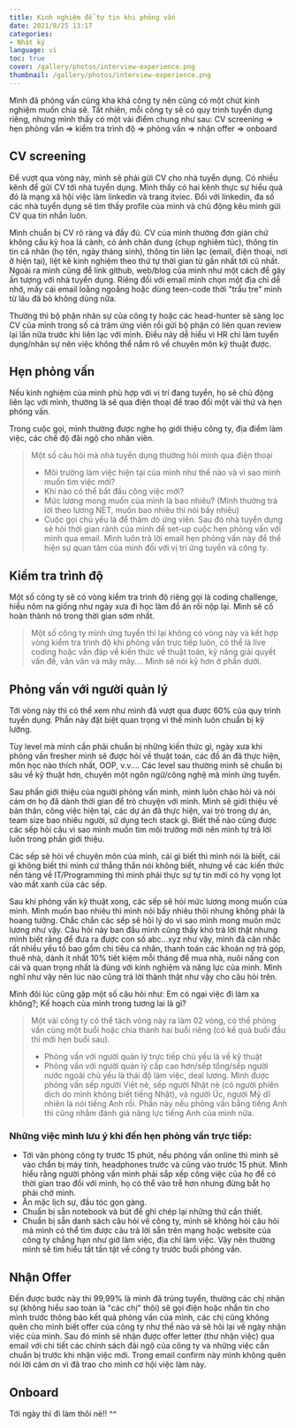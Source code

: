 ```yaml
---
title: Kinh nghiệm để tự tin khi phỏng vấn
date: 2021/8/25 13:17
categories:
- Nhật ký
language: vi
toc: true
cover: /gallery/photos/interview-experience.png
thumbnail: /gallery/photos/interview-experience.png
---
```

Mình đã phỏng vấn cũng kha khá công ty nên cũng có một chút kinh nghiệm muốn chia sẽ. Tất nhiên, mỗi công ty sẽ có quy trình tuyển dụng riêng, nhưng mình thấy có một vài điểm chung như sau: CV screening ⇒ hẹn phỏng vấn ⇒ kiểm tra trình độ ⇒ phỏng vấn ⇒ nhận offer ⇒ onboard

<!-- more -->
## CV screening
Để vượt qua vòng này, mình sẽ phải gửi CV cho nhà tuyển dụng. Có nhiều kênh để gửi CV tới nhà tuyển dụng. Mình thấy có hai kênh thực sự hiểu quả đó là mạng xã hội việc làm linkedin và trang itviec. Đối với linkedin, đa số các nhà tuyển dụng sẽ tìm thấy profile của mình và chủ động kêu mình gửi CV qua tin nhắn luôn.

Mình chuẩn bị CV rõ ràng và đầy đủ. CV của mình thường đơn giản chứ không cầu kỳ hoa lá cành, có ảnh chân dung (chụp nghiêm túc), thông tin tin cá nhân (họ tên, ngày tháng sinh), thông tin liên lạc (email, điện thoại, nơi ở hiện tại), liệt kê kinh nghiệm theo thứ tự thời gian từ gần nhất tới cũ nhất. Ngoài ra mình cũng để link github, web/blog của mình như một cách để gây ấn tượng với nhà tuyển dụng. Riêng đối với email mình chọn một địa chỉ dễ nhớ, mấy cái email loằng ngoằng hoặc dùng teen-code thời "trẩu tre" mình từ lâu đã bỏ không dùng nữa.

Thường thì bộ phận nhân sự của công ty hoặc các head-hunter sẽ sàng lọc CV của mình trong số cả trăm ứng viên rồi gửi bộ phận có liên quan review lại lần nữa trước khi liên lạc với mình. Điều này dễ hiểu vì HR chỉ làm tuyển dụng/nhân sự nên việc không thể nắm rõ về chuyên môn kỹ thuật được.

## Hẹn phỏng vấn
Nếu kinh nghiệm của mình phù hợp với vị trí đang tuyển, họ sẽ chủ động liên lạc với mình, thường là sẽ qua điện thoại để trao đổi một vài thứ và hẹn phỏng vấn.

Trong cuộc gọi, mình thường được nghe họ giới thiệu công ty, địa điểm làm việc, các chế độ đãi ngộ cho nhân viên.

> Một số câu hỏi mà nhà tuyển dụng thường hỏi mình qua điện thoại
> - Môi trường làm việc hiện tại của mình như thế nào và vì sao mình muốn tìm việc mới?
> - Khi nào có thể bắt đầu công việc mới?
> - Mức lương mong muốn của mình là bao nhiêu? (Mình thường trả lời theo lương NET, muốn bao nhiêu thì nói bấy nhiêu)
> - Cuộc gọi chủ yếu là để thăm dò ứng viên. Sau đó nhà tuyển dụng sẽ hỏi thời gian rảnh của mình để set-up cuộc hẹn phỏng vấn với mình qua email. Mình luôn trả lời email hẹn phỏng vấn này để thể hiện sự quan tâm của mình đối với vị trí ứng tuyển và công ty.

## Kiểm tra trình độ

Một số công ty sẽ có vòng kiểm tra trình độ riêng gọi là coding challenge, hiểu nôm na giống như ngày xưa đi học làm đồ án rồi nộp lại. Mình sẽ cố hoàn thành nó trong thời gian sớm nhất.

> Một số công ty mình ứng tuyển thì lại không có vòng này và kết hợp vòng kiểm tra trình độ khi phỏng vấn trực tiếp luôn, có thể là live coding hoặc vấn đáp về kiến thức về thuật toán, kỹ năng giải quyết vấn đề, vân vân và mây mây.... Mình sẽ nói kỹ hơn ở phần dưới.

## Phỏng vấn với người quản lý

Tới vòng này thì có thể xem như mình đã vượt qua được 60% của quy trình tuyển dụng. Phần này đặt biệt quan trọng vì thế mình luôn chuẩn bị kỹ lưỡng.

Tùy level mà mình cần phải chuẩn bị những kiến thức gì, ngày xưa khi phỏng vấn fresher mình sẽ được hỏi về thuật toán, các đồ án đã thực hiện, môn học nào thích nhất, OOP, v.v.... Các level sau thường mình sẽ chuẩn bị sâu về kỹ thuật hơn, chuyên một ngôn ngữ/công nghệ mà mình ứng tuyển.

Sau phần giới thiệu của người phỏng vấn mình, mình luôn chào hỏi và nói cám ơn họ đã dành thời gian để trò chuyện với mình. Mình sẽ giới thiệu về bản thân, công việc hiện tại, các dự án đã thực hiện, vai trò trong dự án, team size bao nhiêu người, sử dụng tech stack gì. Biết thế nào cũng được các sếp hỏi câu vì sao mình muốn tìm môi trường mới nên mình tự trả lời luôn trong phần giới thiệu.

Các sếp sẽ hỏi về chuyên môn của mình, cái gì biết thì mình nói là biết, cái gì không biết thì mình cứ thẳng thắn nói không biết, nhưng về các kiến thức nền tảng về IT/Programming thì mình phải thực sự tự tin mới có hy vọng lọt vào mắt xanh của các sếp.

Sau khi phỏng vấn kỹ thuật xong, các sếp sẽ hỏi mức lương mong muốn của mình. Mình muốn bao nhiêu thì mình nói bấy nhiêu thôi nhưng không phải là hoang tưởng. Chắc chắn các sếp sẽ hỏi lý do vì sao mình mong muốn mức lương như vậy. Câu hỏi này ban đầu mình cũng thấy khó trả lời thật nhưng mình biết rằng để đưa ra được con số abc...xyz như vậy, mình đã cân nhắc rất nhiều yếu tố bao gồm chi tiêu cá nhân, thanh toán các khoản nợ trả góp, thuê nhà, dành ít nhất 10% tiết kiệm mỗi tháng để mua nhà, nuôi nấng con cái và quan trọng nhất là đúng với kinh nghiệm và năng lực của mình. Mình nghĩ như vậy nên lúc nào cũng trả lời thành thật như vậy cho câu hỏi trên.

Mình đôi lúc cũng gặp một số câu hỏi như: Em có ngại việc đi làm xa không?; Kế hoạch của mình trong tương lai là gì?

> Một vài công ty có thể tách vòng này ra làm 02 vòng, có thể phỏng vấn cùng một buổi hoặc chia thành hai buổi riêng (có kế quả buổi đầu thì mới hẹn buổi sau).
> - Phỏng vấn với người quản lý trực tiếp chủ yếu là về kỹ thuật
> - Phỏng vấn với người quản lý cấp cao hơn/sếp tổng/sếp người nước ngoài chủ yếu là thái độ làm việc, deal lương. Mình được phỏng vấn sếp người Việt nè, sếp người Nhật nè (có người phiên dịch do mình không biết tiếng Nhật), và người Úc, người Mỹ dĩ nhiên là nói tiếng Anh rồi. Phần này nếu phỏng vấn bằng tiếng Anh thì cũng nhằm đánh giá năng lực tiếng Anh của mình nữa.

### Những việc mình lưu ý khi đến hẹn phỏng vấn trực tiếp:
- Tới văn phòng công ty trước 15 phút, nếu phỏng vấn online thì mình sẽ vào chẩn bị máy tính, headphones trước và cũng vào trước 15 phút. Mình hiểu rằng người phỏng vấn mình phải sắp xếp công việc của họ để có thời gian trao đổi với mình, họ có thể vào trễ hơn nhưng đừng bắt họ phải chờ mình.
- Ăn mặc lịch sự, đầu tóc gọn gàng.
- Chuẩn bị sẵn notebook và bút để ghi chép lại những thứ cần thiết.
- Chuẩn bị sẵn danh sách câu hỏi về công ty, mình sẽ không hỏi câu hỏi mà mình có thể tìm được câu trả lời sẵn trên mạng hoặc website của công ty chẳng hạn như giờ làm việc, địa chỉ làm việc. Vậy nên thường mình sẽ tìm hiểu  tất tần tật về công ty trước buổi phỏng vấn.

## Nhận Offer
Đến được bước này thì 99,99% là mình đã trúng tuyển, thường các chị nhân sự (không hiểu sao toàn là "các chị" thôi) sẽ gọi điện hoặc nhắn tin cho mình trước thông báo kết quả phỏng vấn của mình, các chị cũng không quên cho mình biết offer của công ty như thế nào và sẽ hỏi lại về ngày nhận việc của mình. Sau đó mình sẽ nhận được offer letter (thư nhận việc) qua email với chi tiết các chính sách đãi ngộ của công ty và những việc cần chuẩn bị trước khi nhận việc mới. Trong email confirm này mình không quên nói lời cảm ơn vì đã trao cho mình cơ hội việc làm này.

## Onboard
Tới ngày thì đi làm thôi nè!! ^^

